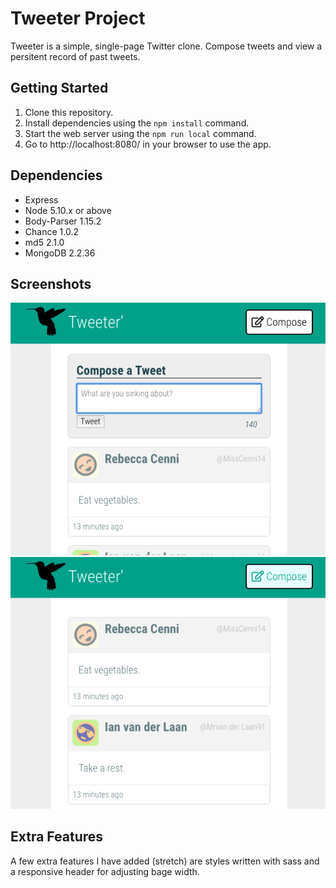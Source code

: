 # Tweeter Project

Tweeter is a simple, single-page Twitter clone. Compose tweets and view a persitent record of past tweets.

## Getting Started

1. Clone this repository.
2. Install dependencies using the `npm install` command.
3. Start the web server using the `npm run local` command.
4. Go to http://localhost:8080/ in your browser to use the app.

## Dependencies

- Express
- Node 5.10.x or above
- Body-Parser 1.15.2
- Chance 1.0.2
- md5 2.1.0
- MongoDB 2.2.36

## Screenshots

!["Screenshot of tweet compose box"](https://raw.githubusercontent.com/aaronrbg/tweeter/master/docs/screenshots/compose-tweet.png)
!["Screenshot of tweets"](https://raw.githubusercontent.com/aaronrbg/tweeter/master/docs/screenshots/tweets.png)

## Extra Features
A few extra features I have added (stretch) are styles written with sass and a responsive header for adjusting bage width.